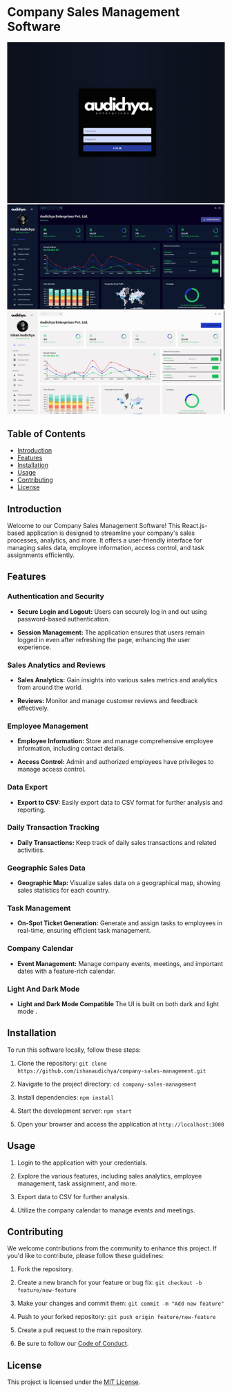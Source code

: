 # Company Sales Management Software

![Alt text](./info/login.png)
![Alt text](./info/dark.png)
![Alt text](./info/light.png)

## Table of Contents

- [Introduction](#introduction)
- [Features](#features)
- [Installation](#installation)
- [Usage](#usage)
- [Contributing](#contributing)
- [License](#license)

## Introduction

Welcome to our Company Sales Management Software! This React.js-based application is designed to streamline your company's sales processes, analytics, and more. It offers a user-friendly interface for managing sales data, employee information, access control, and task assignments efficiently.

## Features

### Authentication and Security

- **Secure Login and Logout:** Users can securely log in and out using password-based authentication.

- **Session Management:** The application ensures that users remain logged in even after refreshing the page, enhancing the user experience.

### Sales Analytics and Reviews

- **Sales Analytics:** Gain insights into various sales metrics and analytics from around the world.

- **Reviews:** Monitor and manage customer reviews and feedback effectively.

### Employee Management

- **Employee Information:** Store and manage comprehensive employee information, including contact details.

- **Access Control:** Admin and authorized employees have privileges to manage access control.

### Data Export

- **Export to CSV:** Easily export data to CSV format for further analysis and reporting.

### Daily Transaction Tracking

- **Daily Transactions:** Keep track of daily sales transactions and related activities.

### Geographic Sales Data

- **Geographic Map:** Visualize sales data on a geographical map, showing sales statistics for each country.

### Task Management

- **On-Spot Ticket Generation:** Generate and assign tasks to employees in real-time, ensuring efficient task management.

### Company Calendar

- **Event Management:** Manage company events, meetings, and important dates with a feature-rich calendar.
### Light And Dark Mode

- **Light and Dark Mode Compatible** The UI is built on both dark and light mode .

## Installation

To run this software locally, follow these steps:

1. Clone the repository: `git clone https://github.com/ishanaudichya/company-sales-management.git`

2. Navigate to the project directory: `cd company-sales-management`

3. Install dependencies: `npm install`

4. Start the development server: `npm start`

5. Open your browser and access the application at `http://localhost:3000`

## Usage

1. Login to the application with your credentials.

2. Explore the various features, including sales analytics, employee management, task assignment, and more.

3. Export data to CSV for further analysis.

4. Utilize the company calendar to manage events and meetings.

## Contributing

We welcome contributions from the community to enhance this project. If you'd like to contribute, please follow these guidelines:

1. Fork the repository.

2. Create a new branch for your feature or bug fix: `git checkout -b feature/new-feature`

3. Make your changes and commit them: `git commit -m "Add new feature"`

4. Push to your forked repository: `git push origin feature/new-feature`

5. Create a pull request to the main repository.

6. Be sure to follow our [Code of Conduct](CODE_OF_CONDUCT.md).

## License

This project is licensed under the [MIT License](LICENSE.md).
